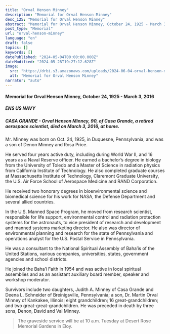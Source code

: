 ```yaml
---
title: "Orval Henson Minney"
description: "Memorial for Orval Henson Minney"
desc_125: "Memorial for Orval Henson Minney"
abstract: "Memorial for Orval Henson Minney, October 24, 1925 - March 3, 2016"
post_type: "Memorial"
url: "orval-henson-minney"
language: "en"
draft: false
topics: []
keywords: []
datePublished: "2024-05-04T00:00:00.000Z"
dateModified: "2024-05-28T19:27:12.628Z"
image:
  src: "https://drbi.s3.amazonaws.com/uploads/2024-06-04-orval-henson-minney/minney-orvaljpg"
  alt: "Memorial for Orval Henson Minney"
narrator: "auto"
---
```


#### Memorial for Orval Henson Minney, October 24, 1925 - March 3, 2016

##### ENS US NAVY

##### CASA GRANDE - Orval Henson Minney, 90, of Casa Grande, a retired aerospace scientist, died on March 3, 2016, at home.

Mr. Minney was born on Oct. 24, 1925, in Duquesne, Pennsylvania, and was a son of Denon Minney and Rosa Price.

He served four years active duty, including during World War II, and 16 years as a Naval Reserve officer. He earned a bachelor’s degree in biology from the University of Toledo and a Master of Science in radiation physics from California Institute of Technology. He also completed graduate courses at Massachusetts Institute of Technology, Claremont Graduate University, the U.S. Air Force School of Aerospace Medicine and RAND Corporation.

He received two honorary degrees in bioenvironmental science and biomedical science for his work for NASA, the Defense Department and several allied countries.

In the U.S. Manned Space Program, he moved from research scientist, responsible for life support, environmental control and radiation protection systems for the astronauts, to vice president of research and development and manned systems marketing director. He also was director of environmental planning and research for the state of Pennsylvania and operations analyst for the U.S. Postal Service in Pennsylvania.

He was a consultant to the National Spiritual Assembly of Baha’is of the United Stations, various companies, universities, states, government agencies and school districts.

He joined the Baha’i Faith in 1954 and was active in local spiritual assemblies and as an assistant auxiliary board member, speaker and workshop moderator.

Survivors include two daughters, Judith A. Minney of Casa Grande and Deena L. Schneider of Breinigsville, Pennsylvania; a son, Dr. Martin Orval Minney of Kankakee, Illinois; eight grandchildren; 16 great-grandchildren; and two great-great-grandchildren. He was preceded in death by three sons, Denon, David and Val Minney.

> The graveside service will be at 10 a.m. Tuesday at Desert Rose Memorial Gardens in Eloy.


